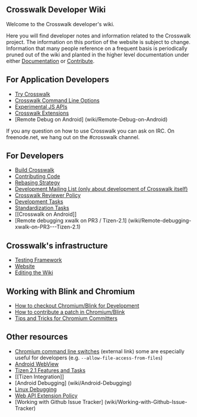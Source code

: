 ## Crosswalk Developer Wiki
Welcome to the Crosswalk developer's wiki.

Here you will find developer notes and information related to the Crosswalk project. The information on this portion 
of the website is subject to change. Information that many people reference on a frequent basis is periodically pruned 
out of the wiki and planted in the higher level documentation under either [Documentation](#documentation) or 
[Contribute](#contribute).

## For Application Developers

* [Try Crosswalk](wiki/Try-Crosswalk)
* [Crosswalk Command Line Options](wiki/Crosswalk-Command-Line-Options)
* [Experimental JS APIs](wiki/Experimental-APIs)
* [Crosswalk Extensions](wiki/Crosswalk-Extensions)
* [Remote Debug on Android] (wiki/Remote-Debug-on-Android)

If you any question on how to use Crosswalk you can ask on IRC. On freenode.net, we hang out on the #crosswalk channel.

## For Developers
* [Build Crosswalk](wiki/Build-Crosswalk)
* [Contributing Code](wiki/Contributing-Code)
* [Rebasing Strategy](wiki/Rebasing-Strategy)
* [Development Mailing List (only about development of Crosswalk itself)](http://linux.intel.com/mailman/listinfo/cameo-dev)
* [Crosswalk Reviewer Policy](wiki/Crosswalk's-Reviewer-Policy)
* [Development Tasks](wiki/Development-Tasks)
* [Standardization Tasks](wiki/Standardization-Tasks)
* [[Crosswalk on Android]]
* [Remote debugging xwalk on PR3 / Tizen-2.1] (wiki/Remote-debugging-xwalk-on-PR3---Tizen-2.1)

## Crosswalk's infrastructure
* [Testing Framework](wiki/Crosswalk-testing-framework) 
* [Website](https://github.com/crosswalk-project/crosswalk-website/blob/master/README.md)
* [Editing the Wiki](wiki/Editing-the-Wiki)

## Working with Blink and Chromium
* [How to checkout Chromium/Blink for Development](wiki/Chromium-Checkout)
* [How to contribute a patch in Chromium/Blink](wiki/Contribute-a-patch-in-Blink-Chromium)
* [Tips and Tricks for Chromium Committers](wiki/Tips-and-Tricks-for-Chromium-Committers)

## Other resources
* [Chromium command line switches](http://peter.sh/experiments/chromium-command-line-switches/) (external link) some are especially useful for developers (e.g. ```--allow-file-access-from-files```)
* [Android WebView](wiki/Android-WebView)
* [Tizen 2.1 Features and Tasks](wiki/Tizen-2.1-WRT-features-and-related-tasks)
* [[Tizen Integration]]
* [Android Debugging] (wiki/Android-Debugging)
* [Linux Debugging](wiki/Linux-Debugging)
* [Web API Extension Policy](wiki/Web-API-Extension-Policy)
* [Working with Github Issue Tracker] (wiki/Working-with-Github-Issue-Tracker)
